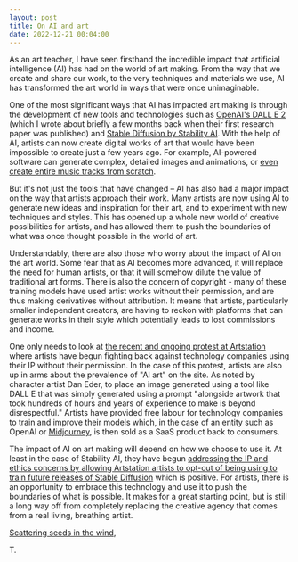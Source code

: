```yaml
---
layout: post
title: On AI and art
date: 2022-12-21 00:04:00
---
```


As an art teacher, I have seen firsthand the incredible impact that artificial intelligence (AI) has had on the world of art making. From the way that we create and share our work, to the very techniques and materials we use, AI has transformed the art world in ways that were once unimaginable.

One of the most significant ways that AI has impacted art making is through the development of new tools and technologies such as [OpenAI's DALL E 2](https://openai.com/dall-e-2/) (which I wrote about briefly a few months back when their first research paper was published) and [Stable Diffusion by Stability AI](https://stability.ai/blog/stable-diffusion-public-release). With the help of AI, artists can now create digital works of art that would have been impossible to create just a few years ago. For example, AI-powered software can generate complex, detailed images and animations, or [even create entire music tracks from scratch](https://huggingface.co/spaces/OneAfterlife/MubertTTM).

But it's not just the tools that have changed – AI has also had a major impact on the way that artists approach their work. Many artists are now using AI to generate new ideas and inspiration for their art, and to experiment with new techniques and styles. This has opened up a whole new world of creative possibilities for artists, and has allowed them to push the boundaries of what was once thought possible in the world of art.

Understandably, there are also those who worry about the impact of AI on the art world. Some fear that as AI becomes more advanced, it will replace the need for human artists, or that it will somehow dilute the value of traditional art forms. There is also the concern of copyright - many of these training models have used artist works without their permission, and are thus making derivatives without attribution. It means that artists, particularly smaller independent creators, are having to reckon with platforms that can generate works in their style which potentially leads to lost commissions and income. 

One only needs to look at [the recent and ongoing protest at Artstation](https://arstechnica.com/information-technology/2022/12/artstation-artists-stage-mass-protest-against-ai-generated-artwork/) where artists have begun fighting back against technology companies using their IP without their permission. In the case of this protest, artists are also up in arms about the prevalence of "AI art" on the site. As noted by character artist Dan Eder, to place an image generated using a tool like DALL E that was simply generated using a prompt "alongside artwork that took hundreds of hours and years of experience to make is beyond disrespectful." Artists have provided free labour for technology companies to train and improve their models which, in the case of an entity such as OpenAI or [Midjourney](https://www.midjourney.com/home/?callbackUrl=%2Fapp%2F), is then sold as a SaaS product back to consumers. 

The impact of AI on art making will depend on how we choose to use it. At least in the case of Stability AI, they have begun [addressing the IP and ethics concerns by allowing Artstation artists to opt-out of being using to train future releases of Stable Diffusion](https://arstechnica.com/information-technology/2022/12/stability-ai-plans-to-let-artists-opt-out-of-stable-diffusion-3-image-training/) which is positive. For artists, there is an opportunity to embrace this technology and use it to push the boundaries of what is possible. It makes for a great starting point, but is still a long way off from completely replacing the creative agency that comes from a real living, breathing artist.

[Scattering seeds in the wind](https://www.are.na/block/18435821),

T.



